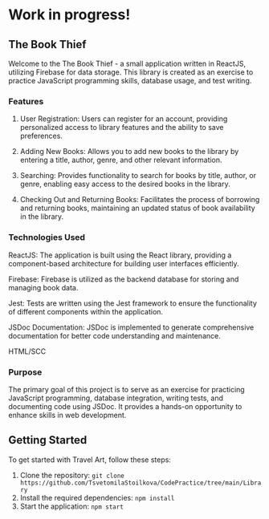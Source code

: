 
# Work in progress!

## The Book Thief

Welcome to the The Book Thief - a small application written in ReactJS, utilizing Firebase for data storage. This library is created as an exercise to practice JavaScript programming skills, database usage, and test writing.

### Features
1. User Registration: Users can register for an account, providing personalized access to library features and the ability to save preferences.

2. Adding New Books: Allows you to add new books to the library by entering a title, author, genre, and other relevant information.

3. Searching: Provides functionality to search for books by title, author, or genre, enabling easy access to the desired books in the library.

4. Checking Out and Returning Books: Facilitates the process of borrowing and returning books, maintaining an updated status of book availability in the library.

### Technologies Used
ReactJS: The application is built using the React library, providing a component-based architecture for building user interfaces efficiently.

Firebase: Firebase is utilized as the backend database for storing and managing book data.

Jest: Tests are written using the Jest framework to ensure the functionality of different components within the application.

JSDoc Documentation: JSDoc is implemented to generate comprehensive documentation for better code understanding and maintenance.

HTML/SCC

### Purpose
The primary goal of this project is to serve as an exercise for practicing JavaScript programming, database integration, writing tests, and documenting code using JSDoc. It provides a hands-on opportunity to enhance skills in web development.


## Getting Started

To get started with Travel Art, follow these steps:

1. Clone the repository: `git clone https://github.com/TsvetomilaStoilkova/CodePractice/tree/main/Library`
2. Install the required dependencies: `npm install`
3. Start the application: `npm start`